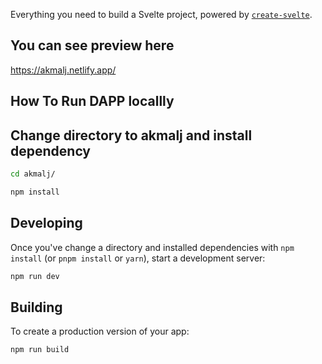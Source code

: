 Everything you need to build a Svelte project, powered by [`create-svelte`](https://github.com/sveltejs/kit/tree/master/packages/create-svelte).

## You can see preview here

https://akmalj.netlify.app/

## How To Run DAPP locallly

## Change directory to akmalj and install dependency

```bash
cd akmalj/
```

```bash
npm install
```

## Developing

Once you've change a directory and installed dependencies with `npm install` (or `pnpm install` or `yarn`), start a development server:

```bash
npm run dev
```

## Building

To create a production version of your app:

```bash
npm run build
```
